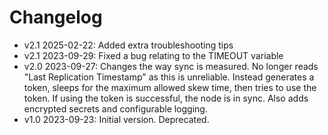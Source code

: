 # Changelog

* v2.1 2025-02-22: Added extra troubleshooting tips
* v2.1 2023-09-29: Fixed a bug relating to the TIMEOUT variable
* v2.0 2023-09-27: Changes the way sync is measured. No longer reads "Last Replication Timestamp" as this is unreliable. Instead generates a token, sleeps for the maximum allowed skew time, then tries to use the token. If using the token is successful, the node is in sync. Also adds encrypted secrets and configurable logging.
* v1.0 2023-09-23: Initial version. Deprecated.
